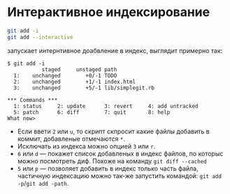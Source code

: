 # Интерактивное индексирование

```bash
git add -i
git add --interactive
```
запускает интернтивное доабвление в индекс, выглядит примерно так:
```
$ git add -i
           staged     unstaged path
  1:    unchanged        +0/-1 TODO
  2:    unchanged        +1/-1 index.html
  3:    unchanged        +5/-1 lib/simplegit.rb

*** Commands ***
  1: status     2: update      3: revert     4: add untracked
  5: patch      6: diff        7: quit       8: help
What now>
```
* Если ввети `2` или `u`, то скрипт скпросит какие файлы добавить в коммит, добавленые отмечаются `*`. 
* Исключать из индекса можно опцией `3` или `r`.
* `6` или `d` — покажет список добавленых в индекс файлов, по которыс можно посмотреть диф. Похоже на команду `git diff --cached`
* `5` или `p` — позволяет добавить в индекс только часть файла, частичную индексацию можно так-же запустить командой: `git add -p`/`git add -path`.